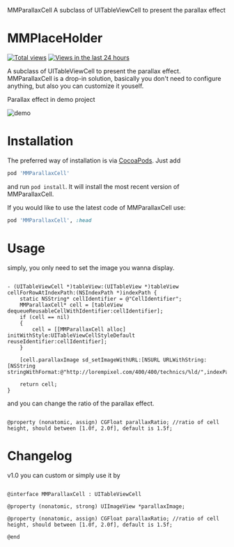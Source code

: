MMParallaxCell
A subclass of UITableViewCell to present the parallax effect


MMPlaceHolder
=============
[![Total views](https://sourcegraph.com/api/repos/github.com/adad184/MMParallaxCell/.counters/views.png)](https://sourcegraph.com/github.com/adad184/MMParallaxCell)
[![Views in the last 24 hours](https://sourcegraph.com/api/repos/github.com/adad184/MMParallaxCell/.counters/views-24h.png)](https://sourcegraph.com/github.com/adad184/MMParallaxCell)

A subclass of UITableViewCell to present the parallax effect. MMParallaxCell is a drop-in solution, basically you don't need to configure anything, but also you can customize it youself.

Parallax effect in demo project

![demo](https://github.com/adad184/MMParallaxCell/blob/master/DEMO.gif)


Installation
============

The preferred way of installation is via [CocoaPods](http://cocoapods.org). Just add

```ruby
pod 'MMParallaxCell'
```

and run `pod install`. It will install the most recent version of MMParallaxCell.

If you would like to use the latest code of MMParallaxCell use:

```ruby
pod 'MMParallaxCell', :head
```

Usage
===============

simply, you only need to set the image you wanna display.

```objc

- (UITableViewCell *)tableView:(UITableView *)tableView cellForRowAtIndexPath:(NSIndexPath *)indexPath {
    static NSString* cellIdentifier = @"CellIdentifier";
    MMParallaxCell* cell = [tableView dequeueReusableCellWithIdentifier:cellIdentifier];
    if (cell == nil)
    {
        cell = [[MMParallaxCell alloc] initWithStyle:UITableViewCellStyleDefault reuseIdentifier:cellIdentifier];
    }
    
    [cell.parallaxImage sd_setImageWithURL:[NSURL URLWithString:[NSString stringWithFormat:@"http://lorempixel.com/400/400/technics/%ld/",indexPath.row]]];
    
    return cell;
}

```


and you can change the ratio of the parallax effect.

```objc

@property (nonatomic, assign) CGFloat parallaxRatio; //ratio of cell height, should between [1.0f, 2.0f], default is 1.5f;

```
	

Changelog
===============
v1.0  you can custom or simply use it by

```objc

@interface MMParallaxCell : UITableViewCell

@property (nonatomic, strong) UIImageView *parallaxImage;

@property (nonatomic, assign) CGFloat parallaxRatio; //ratio of cell height, should between [1.0f, 2.0f], default is 1.5f;

@end
```


